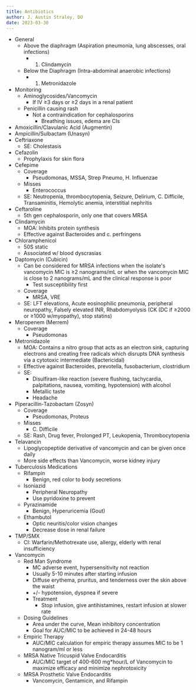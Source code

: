 ```yaml
---
title: Antibiotics
author: J. Austin Straley, DO
date: 2023-03-30
---
```


- General
  - Above the diaphragm (Aspiration pneumonia, lung abscesses, oral infections)
    - 1) Clindamycin
  - Below the Diaphragm (Intra-abdominal anaerobic infections)
    - 1) Metronidazole
- Monitoring
  - Aminoglycosides/Vancomycin
    - If IV ≥3 days or ≥2 days in a renal patient
  - Penicillin causing rash
    - Not a contraindication for cephalosporins
      - Breathing issues, edema are CIs
- Amoxicillin/Clavulanic Acid (Augmentin)
- Ampicillin/Sulbactam (Unasyn)
- Ceftriaxone
  - SE: Cholestasis
- Cefazolin
  - Prophylaxis for skin flora
- Cefepime
  - Coverage
    - Pseudomonas, MSSA, Strep Pneumo, H. Influenzae
  - Misses
    - Enterococcus
  - SE: Neutropenia, thrombocytopenia, Seizure, Delirium, C. Difficile, Transaminitis, Hemolytic anemia, interstitial nephritis
- Ceftaroline
  - 5th gen cephalosporin, only one that covers MRSA
- Clindamycin
  - MOA: Inhibits protein synthesis
  - Effective against Bacteroides and c. perfringens
- Chloramphenicol
  - 50S static
  - Associated w/ blood dyscrasias
- Daptomycin (Cubicin)
  - Can be considered for MRSA infections when the isolate's vancomycin MIC is ≥2 nanograms/mL or when the vancomycin MIC is close to 2 nanograms/mL and the clinical response is poor
    - Test susceptibility first
  - Coverage
    - MRSA, VRE
  - SE: LFT elevations, Acute eosinophilic pneumonia, peripheral neuropathy, Falsely elevated INR, Rhabdomyolysis (CK (DC if ≥2000 or ≥1000 w/myopathy), stop statins)
- Meropenem (Merrem)
  - Coverage
    - Pseudomonas
- Metronidazole
  - MOA: Contains a nitro group that acts as an electron sink, capturing electrons and creating free radicals which disrupts DNA synthesis via a cytotoxic intermediate (Bactericidal)
  - Effective against Bacteroides, prevotella, fusobacterium, clostridium
  - SE:
    - Disulfiram-like reaction (severe flushing, tachycardia, palpitations, nausea, vomiting, hypotension) with alcohol
    - Metallic taste
    - Headache
- Piperacillin-Tazobactam (Zosyn)
  - Coverage
    - Pseudomonas, Proteus
  - Misses
    - C. Difficile
  - SE: Rash, Drug fever, Prolonged PT, Leukopenia, Thrombocytopenia
- Telavancin
  - Lipoglycopeptide derivative of vancomycin and can be given once daily
  - More side effects than Vancomycin, worse kidney injury
- Tuberculosis Medications
  - Rifampin
    - Benign, red color to body secretions
  - Isoniazid
    - Peripheral Neuropathy
    - Use pyridoxine to prevent
  - Pyrazinamide
    - Benign, Hyperuricemia (Gout)
  - Ethambutol
    - Optic neuritis/color vision changes
    - Decrease dose in renal failure
- TMP/SMX
  - CI: Warfarin/Methotrexate use, allergy, elderly with renal insufficiency
- Vancomycin
  - Red Man Syndrome
    - MC adverse event, hypersensitivity not reaction
    - Usually 5-10 minutes after starting infusion
    - Diffuse erythema, pruritus, and tenderness over the skin above the waist
    - +/- hypotension, dyspnea if severe
    - Treatment
      - Stop infusion, give antihistamines, restart infusion at slower rate
  - Dosing Guidelines
    - Area under the curve, Mean inhibitory concentration
    - Goal for AUC/MIC to be achieved in 24-48 hours
  - Empiric Therapy
    - AUC/MIC calculation for empiric therapy assumes MIC to be 1 nanogram/ml or less
  - MRSA Native Tricuspid Valve Endocarditis
    - AUC/MIC target of 400-600 mg\*hour/L of Vancomycin to maximize efficacy and minimize nephrotoxicity
  - MRSA Prosthetic Valve Endocarditis
    - Vancomycin, Gentamicin, and Rifampin
